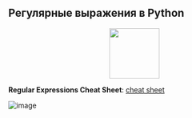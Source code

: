## Регулярные выражения в Python

<div id="header" align="center">
  <img src="https://stepik.org/media/cache/images/courses/107335/cover_eo5Kvap/e8cb38769d8398d4ab9855ecac73949c.jpg" width="100"/>
</div>


**Regular Expressions Cheat Sheet**: [cheat sheet](https://res.cloudinary.com/dyd911kmh/image/upload/v1665049611/Marketing/Blog/Regular_Expressions_Cheat_Sheet.pdf)

![image](https://habrastorage.org/web/512/f5c/07c/512f5c07cdd74cd6901611b1d30434b0.png)
